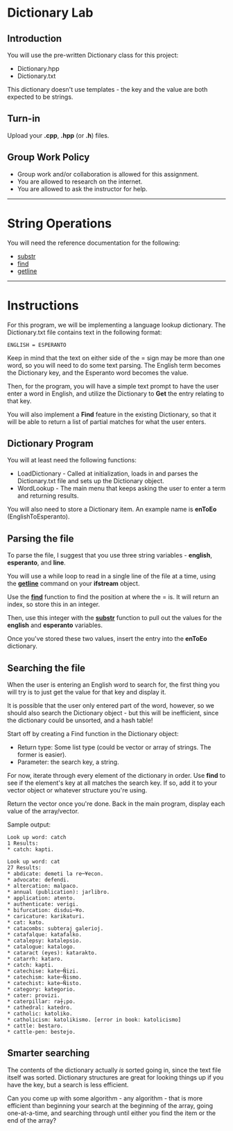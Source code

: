 # Dictionary Lab

## Introduction

You will use the pre-written Dictionary class for this project:

* Dictionary.hpp
* Dictionary.txt

This dictionary doesn't use templates - the key and the value are both expected to be strings.

## Turn-in

Upload your **.cpp**, **.hpp** (or **.h**) files.

## Group Work Policy

* Group work and/or collaboration is allowed for this assignment.
* You are allowed to research on the internet.
* You are allowed to ask the instructor for help.

---

# String Operations

You will need the reference documentation for the following:

* [substr](http://www.cplusplus.com/reference/string/string/substr/)
* [find](http://www.cplusplus.com/reference/algorithm/find/)
* [getline](http://www.cplusplus.com/reference/string/string/getline/)

---

# Instructions

For this program, we will be implementing a language lookup dictionary. The Dictionary.txt file contains text in the following format:

	ENGLISH = ESPERANTO

Keep in mind that the text on either side of the = sign may be more than one word, so you will need to do some text parsing. The English term becomes the Dictionary key, and the Esperanto word becomes the value.

Then, for the program, you will have a simple text prompt to have the user enter a word in English, and utilize the Dictionary to **Get** the entry relating to that key. 

You will also implement a **Find** feature in the existing Dictionary, so that it will be able to return a list of partial matches for what the user enters.

## Dictionary Program

You will at least need the following functions:

* LoadDictionary - Called at initialization, loads in and parses the Dictionary.txt file and sets up the Dictionary object.
* WordLookup - The main menu that keeps asking the user to enter a term and returning results.

You will also need to store a Dictionary item. An example name is **enToEo** (EnglishToEsperanto).

## Parsing the file

To parse the file, I suggest that you use three string variables - **english**, **esperanto**, and **line**.

You will use a while loop to read in a single line of the file at a time, using the [**getline**](http://www.cplusplus.com/reference/string/string/getline/) command on your **ifstream** object.

Use the [**find**](http://www.cplusplus.com/reference/algorithm/find/) function to find the position at where the = is. It will return an index, so store this in an integer.

Then, use this integer with the [**substr**](http://www.cplusplus.com/reference/string/string/substr/) function to pull out the values for the **english** and **esperanto** variables.

Once you've stored these two values, insert the entry into the **enToEo** dictionary.

## Searching the file

When the user is entering an English word to search for, the first thing you will try is to just get the value for that key and display it.

It is possible that the user only entered part of the word, however, so we should also search the Dictionary object - but this will be inefficient, since the dictionary could be unsorted, and a hash table!

Start off by creating a Find function in the Dictionary object:

* Return type: Some list type (could be vector<string> or array of strings. The former is easier).
* Parameter: the search key, a string.

For now, iterate through every element of the dictionary in order. Use **find** to see if the element's key at all matches the search key. If so, add it to your vector<string> object or whatever structure you're using.

Return the vector<string> once you're done. Back in the main program, display each value of the array/vector.

Sample output:

	Look up word: catch
	1 Results:
	* catch: kapti.

	Look up word: cat
	27 Results:
	* abdicate: demeti la re─¥econ.
	* advocate: defendi.
	* altercation: malpaco.
	* annual (publication): jarlibro.
	* application: atento.
	* authenticate: verigi.
	* bifurcation: disdui─¥o.
	* caricature: karikaturi.
	* cat: kato.
	* catacombs: subteraj galerioj.
	* catafalque: katafalko.
	* catalepsy: katalepsio.
	* catalogue: katalogo.
	* cataract (eyes): katarakto.
	* catarrh: kataro.
	* catch: kapti.
	* catechise: kate─Ñizi.
	* catechism: kate─Ñismo.
	* catechist: kate─Ñisto.
	* category: kategorio.
	* cater: provizi.
	* caterpillar: ra┼¡po.
	* cathedral: katedro.
	* catholic: katoliko.
	* catholicism: katolikismo. [error in book: katolicismo]
	* cattle: bestaro.
	* cattle-pen: bestejo.

## Smarter searching

The contents of the dictionary actually *is* sorted going in, since the text file itself was sorted. Dictionary structures are great for looking things up if you have the key, but a search is less efficient.

Can you come up with some algorithm - any algorithm - that is more efficient than beginning your search at the beginning of the array, going one-at-a-time, and searching through until either you find the item or the end of the array?
